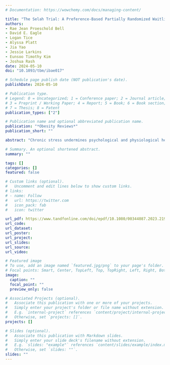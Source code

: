 ```yaml
---
# Documentation: https://wowchemy.com/docs/managing-content/

title: "The Selah Trial: A Preference-Based Partially Randomized Waitlist Control Study of Three Stress Management Interventions."
authors:
- Rae Jean Proeschold Bell
- David E. Eagle
- Logan Tice
- Alyssa Platt
- Jia Yao
- Jessie Larkins
- Eunsoo Timothy Kim
- Joshua Rash
date: 2024-05-10
doi: "10.1093/tbm/ibae017"

# Schedule page publish date (NOT publication's date).
publishDate: 2024-05-10

# Publication type.
# Legend: 0 = Uncategorized; 1 = Conference paper; 2 = Journal article;
# 3 = Preprint / Working Paper; 4 = Report; 5 = Book; 6 = Book section;
# 7 = Thesis; 8 = Patent
publication_types: ["2"]

# Publication name and optional abbreviated publication name.
publication: "*Obesity Reviews*"
publication_short: ""

abstract: "Chronic stress undermines psychological and physiological health. We tested three remotely delivered stress management interventions among clergy, accounting for intervention preferences. United Methodist clergy in North Carolina enrolled in a partially randomized, preference-based waitlist control trial. The interventions were: mindfulness-based stress reduction (MBSR), Daily Examen prayer practice, and Stress Proofing (stress inoculation plus breathing skills). Co-primary outcomes were symptoms of stress (Calgary Symptoms of Stress Inventory) and 48-hour ambulatory heart rate variability (HRV) at 12 weeks compared to waitlist control. Survey data were collected at 0, 12, and 24 weeks and 48-hour ambulatory HRV at 0 and 12 weeks. The 255 participants were 91% White and 48% female. Forty-nine participants (22%) without a preference were randomly assigned between the three interventions (n = 40) and waitlist control (n = 9). Two hundred six participants (78%) with a preference were randomly assigned to waitlist control (n = 62) or their preferred intervention (n = 144). Compared to waitlist control, MBSR [mean difference (MD) = −0.30, 95% CI: −0.41, −0.20; P < .001] and Stress Proofing (MD = −0.27, 95% CI: −0.40, −0.14; P < .001) participants had lower stress symptoms at 12 weeks; Daily Examen participants did not until 24 weeks (MD = −0.24, 95% CI: −0.41, −0.08). MBSR participants demonstrated improvement in HRV at 12 weeks (MD = +3.32 ms; 95% CI: 0.21, 6.44; P = .036). MBSR demonstrated robust improvement in self-reported and objective physical correlates of stress; Stress Proofing and Daily Examen resulted in improvements in self-reported correlates of stress. These brief practices were sustainable and beneficial for United Methodist clergy during the heightened stressors of the COVID pandemic. ClinicalTrials.gov identifier: NCT04625777."

# Summary. An optional shortened abstract.
summary: ""

tags: []
categories: []
featured: false

# Custom links (optional).
#   Uncomment and edit lines below to show custom links.
# links:
# - name: Follow
#   url: https://twitter.com
#   icon_pack: fab
#   icon: twitter

url_pdf: https://www.tandfonline.com/doi/epdf/10.1080/00344087.2023.2199240
url_code:
url_dataset:
url_poster:
url_project:
url_slides:
url_source:
url_video:

# Featured image
# To use, add an image named `featured.jpg/png` to your page's folder. 
# Focal points: Smart, Center, TopLeft, Top, TopRight, Left, Right, BottomLeft, Bottom, BottomRight.
image:
  caption: ""
  focal_point: ""
  preview_only: false

# Associated Projects (optional).
#   Associate this publication with one or more of your projects.
#   Simply enter your project's folder or file name without extension.
#   E.g. `internal-project` references `content/project/internal-project/index.md`.
#   Otherwise, set `projects: []`.
projects: []

# Slides (optional).
#   Associate this publication with Markdown slides.
#   Simply enter your slide deck's filename without extension.
#   E.g. `slides: "example"` references `content/slides/example/index.md`.
#   Otherwise, set `slides: ""`.
slides: ""
---
```


